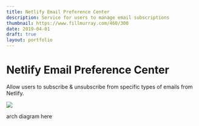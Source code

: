 ```yaml
---
title: Netlify Email Preference Center
description: Service for users to manage email subscriptions
thumbnail: https://www.fillmurray.com/460/300
date: 2019-04-01
draft: true
layout: portfolio
---
```


# Netlify Email Preference Center

Allow users to subscribe & unsubscribe from specific types of emails from Netlify.

<img src="https://s3-us-west-2.amazonaws.com/assets.davidwells.io/work/netlify-email-preferences-form.jpg" />

arch diagram here
